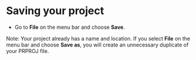 # Saving your project

* Go to **File** on the menu bar and choose **Save**.

Note: Your project already has a name and location. If you select **File** on the menu bar and choose **Save as**, you will create an unnecessary duplicate of your PRPROJ file.


